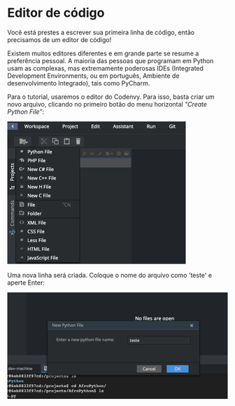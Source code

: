 # Editor de código

Você está prestes a escrever sua primeira linha de código, então precisamos de um editor de código!

Existem muitos editores diferentes e em grande parte se resume a preferência pessoal. A maioria das pessoas que programam em Python usam as complexas, mas extremamente poderosas IDEs (Integrated Development Environments, ou em português, Ambiente de desenvolvimento Integrado), tais como PyCharm.

Para o tutorial, usaremos o editor do Codenvy. Para isso, basta criar um novo arquivo, clicando no primeiro botão do menu horizontal *"Create Python File”*:

![Criando novo arquivo](editor_de_codigo/novo_arquivo.png)

Uma nova linha será criada. Coloque o nome do arquivo como 'teste' e aperte Enter:

![Criando novo arquivo](editor_de_codigo/arquivo.png)